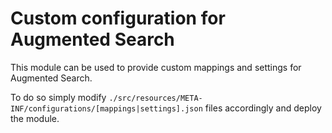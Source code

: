 # Custom configuration for Augmented Search

This module can be used to provide custom mappings and settings for Augmented Search.

To do so simply modify `./src/resources/META-INF/configurations/[mappings|settings].json` files accordingly and deploy the module.
